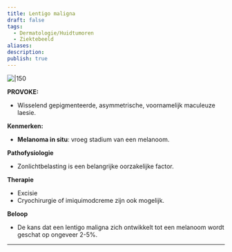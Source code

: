```yaml
---
title: Lentigo maligna
draft: false
tags:
  - Dermatologie/Huidtumoren
  - Ziektebeeld
aliases: 
description: 
publish: true
---
```


![|150](https://i.imgur.com/1k9xtm4.png)


**PROVOKE:**

- Wisselend gepigmenteerde, asymmetrische, voornamelijk maculeuze laesie.

**Kenmerken:**

- **Melanoma in situ**: vroeg stadium van een melanoom.

**Pathofysiologie**

- Zonlichtbelasting is een belangrijke oorzakelijke factor.

**Therapie**

- Excisie
- Cryochirurgie of imiquimodcreme zijn ook mogelijk.

**Beloop**

- De kans dat een lentigo maligna zich ontwikkelt tot een melanoom wordt geschat op ongeveer 2-5%.

---
